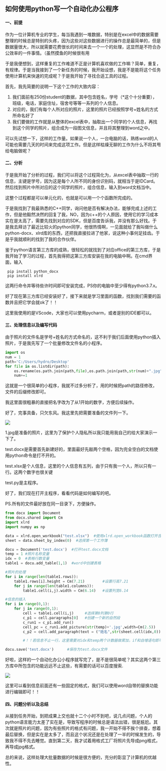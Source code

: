 ## 如何使用python写一个自动化办公程序

#### 一、前提

作为一位计算机专业的学生，每当我遇到一堆数据，特别是在excel中的数据需要整理的时候总是特别的头疼，因为这些对这些数据进行的操作总是最简单的，但是数据量很大，所以就需要花费很长的时间来去一个一个的处理，这显然是不符合办公效率的一件事情。（虽然摸鱼的时候很有用

于是我便想到，这样重复的工作难道不正是计算机喜欢做的工作嘛？简单，重复，有规律。于是当我接到了一个新任务的时候，我开始设想，我是不是能将这个任务使用计算机来快速的完成呢？于是我开始了寻找合适工具的过程。

首先，我先简要的说明一下这个工作的大致内容：

1.  我们面前有250份student的数据，其中包含姓名，学号（\*这个十分重要），班级，电话，家庭住址，宿舍号等等一系列的个人信息。
2.  对应的，我们有每个人所对应的照片，这里的照片已经按照学号+姓名的方式所命名好了
3.  我们要做的工作就是从整体的excel表中，抽取出一个同学的个人信息，再找到这个同学的照片，组合成为一段图文信息，并且将其整理到word之中。

可以先试想一下，这样的工作量。如果说一个人，一台电脑的话，熟练word的人可能也需要几天的时间来完成这项工作。但是这样枯燥无聊的工作为什么不将其甩给电脑做呢？

#### 二、分析

于是我开始了分析的过程，我们可以将这个过程简化为，从excel表中抽取一行的信息，主键是学号，因为这是每个人所不同的身份识别码，就相当于是IDCard。然后找到照片中所对应的这个同学的照片，组合信息，输入到word文档当中。

这整个过程都是可以单元化的，也就是可以用一个个函数所完成的。

于是我找到了我最熟悉的C++同学，询问他是否有解决办法，能够完成上述的工作，但是他毅然决然的回复了我，NO，因为c++的个人原因，使用它的学习成本实在是太高了，需要先找到对应的SDK，但是百度告诉我，并没有那么好找。于是我去拜访了最近比较火的python同学，他很热情啊，一见面就给了我叫做什么python-docx、xlrd库的东西，还把我直接拉进了他家，说这种小事何足挂齿。于是乎我就顺利的找到了我的合作伙伴。

鉴于python语言第三方库的成熟，很轻松的就找到了对应office的第三方库，于是我开始了学习的过程，首先我得把这第三方库安装在我的电脑中啊。在cmd界面，输入

```
 pip install python_docx
 pip install xlrd
```

这两行命令并等待些许时间即可安装完成，PS你的电脑中至少得有python3.7.x。

好了现在第三方库已经安装好了，接下来就是学习里面的函数，找到我们需要的函数并且把它学会就ok了！！

这里我使用的是VScode，大家也可以使用pycharm，或者是别的IDE都可以。

#### 三、处理信息以及编写代码

由于照片的文件名是学号+姓名的方式命名的，这不利于我们后面使用python插入照片，于是我先写了一个批量修改文件名的小程序。

```python
import os
num = 1
path='C:/Users/hydro/Desktop'
for file in os.listdir(path):
    os.rename(os.path.join(path,file),os.path.join(path,str(num)+".jpg"))
    num+=1
```

这就是一个很简单的小程序，我就不过多分析了，用的时候把path的路径修改，文件的后缀修改即可。

我这里面很粗暴的直接把名字改为了从1开始的数字，方便后续操作。

好了，完事具备，只欠东风。我这里先把需要准备的文件列一下。

![](https://pic.imgdb.cn/item/6162d42a2ab3f51d91e01bb5.jpg)

1.jpg是准备的照片，这里为了保护个人隐私所以我只能用我自己的给大家演示一下了。

test.docx是需要首先新建好的，里面最好先敲两个空格，因为完全空白的文档使用python命令是打不开的。

test.xlsx是个人信息，这里的个人信息有五列，由于只有我一个人，所以只有一行。这两个数字也很关键

test.py是主程序。

好了，我们现在打开主程序，看看代码是如何编写的吧。

PS.所有的文件最好放在同一目录下，方便操作。

```python
from docx import Document
from docx.shared import Cm
import xlrd
import numpy as np

data = xlrd.open_workbook("test.xlsx")  #使用xlrd.open_workbook函数打开含有信息的excel表
sheet = data.sheet_by_index(0)  #选择第一个工作簿

docu = Document('test.docx')  #打开test.docx文档
temp = 1 #照片名称变量
idx = 0  #表格行数变量
table1 = docu.add_table(1,1)  #word中创建表格

#照片的处理
for i in range(len(table1.rows)):
    table1.rows[i].height = Cm(7.21)		#设置行高7.21
    for j in range(len(table1.columns)):
        table1.cell(i,j).width = Cm(6.14)   #设置列宽6.14

#信息的插入
for i in range(0,1):
    for j in range(0,1):
        cell = table1.cell(i,j)		#选择第0列第0行
        c_p1 = cell.paragraphs[0]	#创建一个新的自然段
        c_run1 = c_p1.add_run()
        cell_pc = c_run1.add_picture(str(temp)+'.jpg',width=Cm(2.5))	#插入照片，并设置照片大小为6.14cm
        c_p2 = cell.add_paragraph(text = ("姓名",str(sheet.cell(idx,0)),"号",str(sheet.cell(idx,1)),"联系方式",str(sheet.cell(idx,2)),"家庭住址",str(sheet.cell(idx,3)),"宿舍号",str(sheet.cell(idx,4))),style = None)	#插入信息，这里面包含了字符串和变量的引用

        #！！若信息不止一行，这里需要对idx和temp两个计数器做累加，if和自增语句即可实现

docu.save('test.docx')		#保存为test.docx文件
```

好啦，这样的一个自动化办公小程序就写完了，是不是很简单呢？其实这两个第三方库中所包含的功能远远不止这些，有需要的话可以百度搜索.

![](https://pic.imgdb.cn/item/6162d9b32ab3f51d91e91011.jpg)

这里可以看到信息前面还有一些固定的格式，我们可以使用word自带的替换功能进行编辑即可！！

#### 四、问题分析以及总结

从接到任务开始，到把成果上交也就十二个小时不到吧，说几点问题，个人的python语言能力太差了实在是，导致写程序的时候总是语法出错，很是尴尬。其次就是照片的问题，因为有些照片的格式有问题，我一开始不得不挨个排查，想着最后替换，但是实在是太多了，而且这个状况还是在处理了一半的时候发生的，导致我不得不先去睡觉。直到第二天，我才试着用格式工厂将照片先导成png格式，再导成jpg格式。

总的来说，这样处理大批量数据的时候是很方便的，充分的彰显了计算机的优越性。